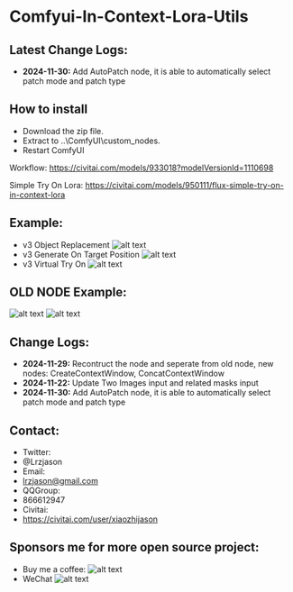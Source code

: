 # Comfyui-In-Context-Lora-Utils

## Latest Change Logs:
- **2024-11-30:** Add AutoPatch node, it is able to automatically select patch mode and patch type

## How to install 
- Download the zip file. 
- Extract to ..\ComfyUI\custom_nodes. 
- Restart ComfyUI 

Workflow:
https://civitai.com/models/933018?modelVersionId=1110698

Simple Try On Lora:
https://civitai.com/models/950111/flux-simple-try-on-in-context-lora

## Example:  
- v3 Object Replacement
![alt text](https://github.com/lrzjason/Comfyui-In-Context-Lora-Utils/blob/main/image/v3_object_replacement.png)
- v3 Generate On Target Position
![alt text](https://github.com/lrzjason/Comfyui-In-Context-Lora-Utils/blob/main/image/v3_target_position.png)
- v3 Virtual Try On
![alt text](https://github.com/lrzjason/Comfyui-In-Context-Lora-Utils/blob/main/image/v3_try_on.png)


## OLD NODE Example:
![alt text](https://github.com/lrzjason/Comfyui-In-Context-Lora-Utils/blob/main/image/example_1.png)
![alt text](https://github.com/lrzjason/Comfyui-In-Context-Lora-Utils/blob/main/image/example_2.png)


## Change Logs:
- **2024-11-29:** Recontruct the node and seperate from old node, new nodes: CreateContextWindow, ConcatContextWindow
- **2024-11-22:** Update Two Images input and related masks input
- **2024-11-30:** Add AutoPatch node, it is able to automatically select patch mode and patch type

## Contact: 
- Twitter:  
- @Lrzjason  
- Email: 
- lrzjason@gmail.com  
- QQGroup:  
- 866612947  
- Civitai:  
- https://civitai.com/user/xiaozhijason

## Sponsors me for more open source project:
- Buy me a coffee:
![alt text](https://github.com/lrzjason/Comfyui-In-Context-Lora-Utils/blob/main/image/bmc_qr.png)
- WeChat
![alt text](https://github.com/lrzjason/Comfyui-In-Context-Lora-Utils/blob/main/image/wechat.jpg)
